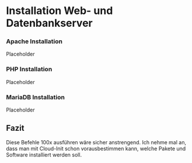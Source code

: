 # Installation Web- und Datenbankserver

### Apache Installation
Placeholder

### PHP Installation
Placeholder

### MariaDB Installation
Placeholder

## Fazit
Diese Befehle 100x ausführen wäre sicher anstrengend. Ich nehme mal an, dass man mit Cloud-Init schon vorausbestimmen kann, welche Pakete und Software installiert werden soll. 